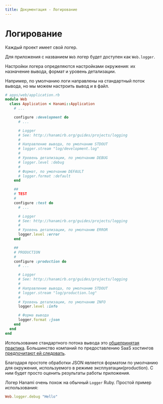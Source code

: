 ```yaml
---
title: Документация - Логирование
---
```


# Логирование

Каждый проект имеет свой логер.

<p class="convention">
  Для приложения с названием <code>Web</code> логер будет доступен как <code>Web.logger</code>.
</p>

Настройки логера определяются настройками окружения: их назначение вывода, формат и уровень детализации.

Например, по умолчанию логи направлены на стандартный поток вывода, но мы можем настроить вывод и в файл.

```ruby
# apps/web/application.rb
module Web
  class Application < Hanami::Application
    # ...

    configure :development do
      # ...

      # Logger
      # See: http://hanamirb.org/guides/projects/logging
      #
      # Направление вывода, по умолчанию STDOUT
      # logger.stream "log/development.log"
      #
      # Уровень детализации, по умолчанию DEBUG
      # logger.level :debug
      #
      # Формат, по умолчанию DEFAULT
      # logger.format :default
    end

    ##
    # TEST
    #
    configure :test do
      # ...

      # Logger
      # See: http://hanamirb.org/guides/projects/logging
      #
      # Уровень детализации, по умолчанию ERROR
      logger.level :error
    end

    ##
    # PRODUCTION
    #
    configure :production do
      # ...

      # Logger
      # See: http://hanamirb.org/guides/projects/logging
      #
      # Направление вывода, пo умолчанию STDOUT
      # logger.stream "log/production.log"
      #
      # Уровень детализации, по умолчанию INFO
      logger.level :info

      # Форма вывода
      logger.format :json
    end
  end
end
```

Использование стандартного потока вывода это [общепринятая практика](http://12factor.net/logs). Большинство компаний по предоставлению SaaS хостингов [предпочитают ей следовать](https://devcenter.heroku.com/articles/rails4#logging-and-assets).

Благодаря простоте обработки JSON является форматом по умолчанию для окружения, используемого в режиме эксплуатации(production). С ним будет просто оценить результаты работы приложения.  

Логер Hanami очень похож на обычный `Logger` Ruby. Простой пример использования:

```ruby
Web.logger.debug "Hello"
```
